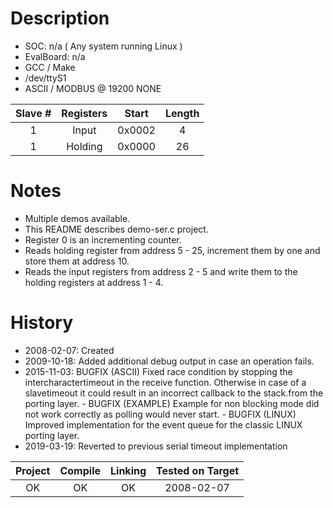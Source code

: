 # Description

* SOC: n/a ( Any system running Linux )
* EvalBoard: n/a
* GCC / Make
* /dev/ttyS1
* ASCII / MODBUS @ 19200 NONE 

|Slave  #| Registers | Start  | Length |
|:------:|:---------:|:------:|:------:|
|1       | Input     | 0x0002 |   4    |
|1       | Holding   | 0x0000 |   26   |


# Notes

* Multiple demos available.
* This README describes demo-ser.c project.
* Register 0 is an incrementing counter.
* Reads holding register from address 5 - 25, increment them by one and store them at address 10. 
* Reads the input registers from address 2 - 5 and write them to the holding registers at address 1 - 4.


# History
* 2008-02-07: Created
* 2009-10-18: Added additional debug output in case an operation fails.
* 2015-11-03: BUGFIX (ASCII) Fixed race condition by stopping the intercharactertimeout in the receive function. Otherwise in case of a slavetimeout it could result in an incorrect callback to the stack.from the porting layer.
       - BUGFIX (EXAMPLE) Example for non blocking mode did not work correctly as polling would never start.
       - BUGFIX (LINUX) Improved implementation for the event queue for the classic LINUX porting layer.
* 2019-03-19: Reverted to previous serial timeout implementation        




| Project | Compile | Linking | Tested on Target |
|:-------:|:-------:|:-------:|:----------------:|
| OK      |     OK  |   OK    |  2008-02-07      |